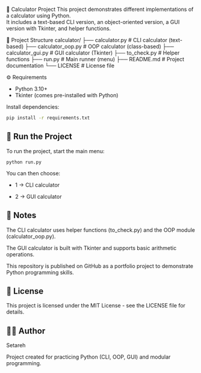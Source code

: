 🧮 Calculator Project
This project demonstrates different implementations of a calculator using Python.  
It includes a text-based CLI version, an object-oriented version, a GUI version with Tkinter, and helper functions.

📂 Project Structure
calculator/
├── calculator.py        # CLI calculator (text-based)
├── calculator_oop.py    # OOP calculator (class-based)
├── calculator_gui.py    # GUI calculator (Tkinter)
├── to_check.py          # Helper functions
├── run.py               # Main runner (menu)
├── README.md            # Project documentation
└── LICENSE              # License file

⚙️ Requirements
- Python 3.10+  
- Tkinter (comes pre-installed with Python)

Install dependencies:
```bash
pip install -r requirements.txt
```
## 🚀 Run the Project
To run the project, start the main menu:
```
python run.py

```
You can then choose:

- 1 → CLI calculator

- 2 → GUI calculator
## 📝 Notes

The CLI calculator uses helper functions (to_check.py) and the OOP module (calculator_oop.py).

The GUI calculator is built with Tkinter and supports basic arithmetic operations.

This repository is published on GitHub as a portfolio project to demonstrate Python programming skills.

## 📄 License
This project is licensed under the MIT License - see the LICENSE file for details.

## 👩‍💻 Author
Setareh

Project created for practicing Python (CLI, OOP, GUI) and modular programming.
